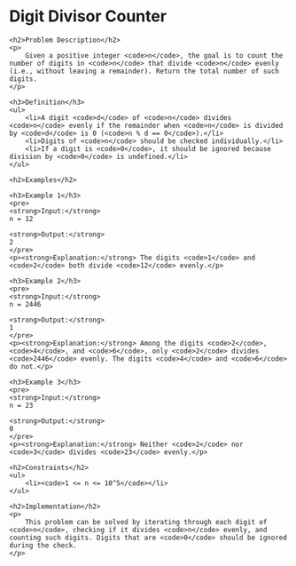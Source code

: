 <!DOCTYPE html>
<html lang="en">
<head>
    <meta charset="UTF-8">
    <meta name="viewport" content="width=device-width, initial-scale=1.0">
    <title>Digit Divisor Counter</title>
</head>
<body>
    <h1>Digit Divisor Counter</h1>

    <h2>Problem Description</h2>
    <p>
        Given a positive integer <code>n</code>, the goal is to count the number of digits in <code>n</code> that divide <code>n</code> evenly (i.e., without leaving a remainder). Return the total number of such digits.
    </p>

    <h3>Definition</h3>
    <ul>
        <li>A digit <code>d</code> of <code>n</code> divides <code>n</code> evenly if the remainder when <code>n</code> is divided by <code>d</code> is 0 (<code>n % d == 0</code>).</li>
        <li>Digits of <code>n</code> should be checked individually.</li>
        <li>If a digit is <code>0</code>, it should be ignored because division by <code>0</code> is undefined.</li>
    </ul>

    <h2>Examples</h2>

    <h3>Example 1</h3>
    <pre>
    <strong>Input:</strong>
    n = 12

    <strong>Output:</strong>
    2
    </pre>
    <p><strong>Explanation:</strong> The digits <code>1</code> and <code>2</code> both divide <code>12</code> evenly.</p>

    <h3>Example 2</h3>
    <pre>
    <strong>Input:</strong>
    n = 2446

    <strong>Output:</strong>
    1
    </pre>
    <p><strong>Explanation:</strong> Among the digits <code>2</code>, <code>4</code>, and <code>6</code>, only <code>2</code> divides <code>2446</code> evenly. The digits <code>4</code> and <code>6</code> do not.</p>

    <h3>Example 3</h3>
    <pre>
    <strong>Input:</strong>
    n = 23

    <strong>Output:</strong>
    0
    </pre>
    <p><strong>Explanation:</strong> Neither <code>2</code> nor <code>3</code> divides <code>23</code> evenly.</p>

    <h2>Constraints</h2>
    <ul>
        <li><code>1 <= n <= 10^5</code></li>
    </ul>

    <h2>Implementation</h2>
    <p>
        This problem can be solved by iterating through each digit of <code>n</code>, checking if it divides <code>n</code> evenly, and counting such digits. Digits that are <code>0</code> should be ignored during the check.
    </p>
</body>
</html>
